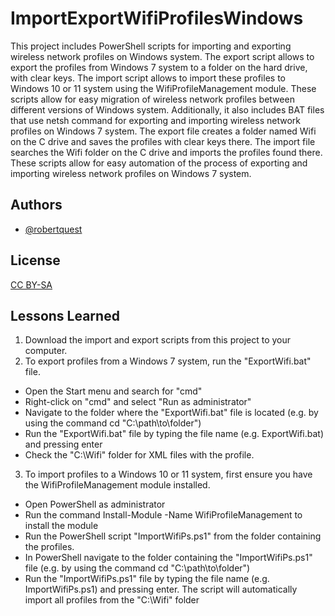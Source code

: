 
# ImportExportWifiProfilesWindows

This project includes PowerShell scripts for importing and exporting wireless network profiles on Windows system. The export script allows to export the profiles from Windows 7 system to a folder on the hard drive, with clear keys. The import script allows to import these profiles to Windows 10 or 11 system using the WifiProfileManagement module. These scripts allow for easy migration of wireless network profiles between different versions of Windows system.
Additionally, it also includes BAT files that use netsh command for exporting and importing wireless network profiles on Windows 7 system. The export file creates a folder named Wifi on the C drive and saves the profiles with clear keys there. The import file searches the Wifi folder on the C drive and imports the profiles found there. These scripts allow for easy automation of the process of exporting and importing wireless network profiles on Windows 7 system.




## Authors

- [@robertquest](https://github.com/robertquest/ImportExportWifiProfilesWindows)


## License

[CC BY-SA](https://creativecommons.org/licenses/by-sa/4.0/legalcode)



## Lessons Learned

1. Download the import and export scripts from this project to your computer.
2. To export profiles from a Windows 7 system, run the "ExportWifi.bat" file.
- Open the Start menu and search for "cmd"
- Right-click on "cmd" and select "Run as administrator"
- Navigate to the folder where the "ExportWifi.bat" file is located (e.g. by using the command cd "C:\path\to\folder")
- Run the "ExportWifi.bat" file by typing the file name (e.g. ExportWifi.bat) and pressing enter
- Check the "C:\Wifi" folder for XML files with the profile.
3. To import profiles to a Windows 10 or 11 system, first ensure you have the WifiProfileManagement module installed.
- Open PowerShell as administrator
- Run the command Install-Module -Name WifiProfileManagement to install the module
- Run the PowerShell script "ImportWifiPs.ps1" from the folder containing the profiles.
- In PowerShell navigate to the folder containing the "ImportWifiPs.ps1" file (e.g. by using the command cd "C:\path\to\folder")
- Run the "ImportWifiPs.ps1" file by typing the file name (e.g. ImportWifiPs.ps1) and pressing enter. The script will automatically import all profiles from the "C:\Wifi" folder
